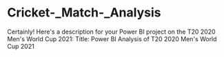 # Cricket-_Match-_Analysis
 Certainly! Here's a description for your Power BI project on the T20 2020 Men's World Cup 2021:  Title: Power BI Analysis of T20 2020 Men's World Cup 2021
